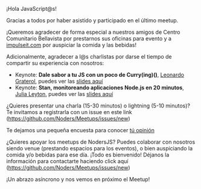 ¡Hola JavaScript@s! 

Gracias a todos por haber asistido y participado en el último meetup.

¡Queremos agradecer de forma especial a nuestros amigos de Centro Comunitario Bellavista por prestarnos sus oficinas para evento y a [impulseit.com](http://impulseit.com) por auspiciar la comida y las bebidas!

Adicionalmente, agradecer a l@s charlistas por darse el tiempo de compartir su experiencia con nosotros:

- Keynote: **Dale sabor a tu JS con un poco de Curry(ing)()**, [Leonardo Graterol](https://github.com/pankas87), puedes ver las [slides aquí](https://github.com/Noders/Meetups/files/2003138/Dale.sabor.a.tu.JS.con.un.poco.de.Curry.ing.pdf)
- Keynote: **Stan, monitoreando aplicaciones Node.js en 20 minutos**, [Julia Leyton](https://github.com/julia-leyton), puedes ver las [slides aquí](https://github.com/Noders/Meetups/files/1997082/Stan-Meetup-20180510.pdf)

¿Quieres presentar una charla (15-30 minutos) o lightning (5-10 minutos)? Te invitamos a registrarla con un issue en este link (https://github.com/Noders/Meetups/issues/new)

Te dejamos una pequeña encuesta para conocer [tú opinión](https://docs.google.com/forms/d/e/1FAIpQLSfKCXCOW-h7XQGMNOdCHEVqa4XmO7MLrWbJGc3CJ1XmmWpAHg/viewform)

¿Quieres apoyar los meetups de NodersJS? Puedes colaborar con nosotros siendo venue (prestando espacios para los eventos),  o bien auspiciando la comida y/o bebidas para ese día. ¡Todo es bienvenido! Déjanos la información para contactarte haciendo click aquí (https://github.com/Noders/Meetups/issues/new) 

¡Un abrazo asíncrono y nos vemos en próximo el Meetup!
